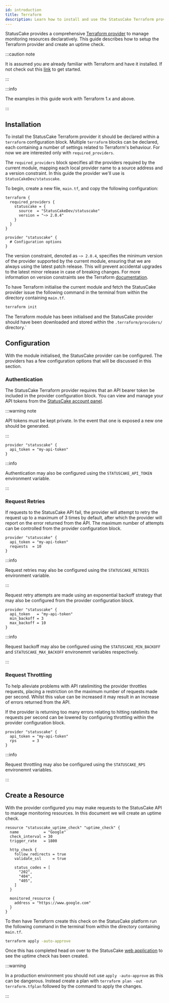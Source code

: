 ```yaml
---
id: introduction
title: Terraform
description: Learn how to install and use the StatusCake Terraform provider
---
```


StatusCake provides a comprehensive [Terraform
provider](https://registry.terraform.io/providers/StatusCakeDev/statuscake/latest/docs)
to manage monitoring resources declaratively. This guide describes how to setup
the Terraform provider and create an uptime check.

:::caution note

It is assumed you are already familiar with Terraform and have it installed. If
not check out this [link](https://www.terraform.io/downloads) to get started.

:::

:::info

The examples in this guide work with Terraform 1.x and above.

:::

## Installation

To install the StatusCake Terraform provider it should be declared within a
`terraform` configuration block. Multiple `terraform` blocks can be declared,
each containing a number of settings related to Terraform's behaviour. For now
we are interested only with `required_providers`.

The `required_providers` block specifies all the providers required by the
current module, mapping each local provider name to a source address and a
version constraint. In this guide the provider we'll use is
`StatusCakeDev/statuscake`.

To begin, create a new file, `main.tf`, and copy the following configuration:

```hcl title=main.tf showLineNumbers
terraform {
  required_providers {
    statuscake = {
      source  = "StatusCakeDev/statuscake"
      version = "~> 2.0.4"
    }
  }
}

provider "statuscake" {
  # Configuration options
}
```

The version constraint, denoted as `~> 2.0.4`, specifies the minimum version of
the provider supported by the current module, ensuring that we are always using
the latest patch release. This will prevent accidental upgrades to the latest
minor release in case of breaking changes. For more information on version
constraints see the Terraform
[documentation](https://www.terraform.io/language/providers/requirements#version-constraints).

To have Terraform initialise the current module and fetch the StatusCake
provider issue the following command in the terminal from within the directory
containing `main.tf`.

```bash title="Initialise Terraform"
terraform init
```

The Terraform module has been initialised and the StatusCake provider should
have been downloaded and stored within the `.terraform/providers/` directory.`

## Configuration

With the module initialised, the StatusCake provider can be configured. The
providers has a few configuration options that will be discussed in this
section.

### Authentication

The StatusCake Terraform provider requires that an API bearer token be included
in the provider configuration block. You can view and manage your API tokens
from the [StatusCake account panel](https://app.statuscake.com/User.php).

:::warning note

API tokens must be kept private. In the event that one is exposed a new one
should be generated.

:::

```hcl title=main.tf showLineNumbers
provider "statuscake" {
  api_token = "my-api-token"
}
```

:::info

Authentication may also be configured using the `STATUSCAKE_API_TOKEN`
environment variable.

:::

### Request Retries

If requests to the StatusCake API fail, the provider will attempt to retry the
request up to a maximum of 3 times by default, after which the provider will
report on the error returned from the API. The maximum number of attempts can be
controlled from the provider configuration block.

```hcl title=main.tf showLineNumbers {3}
provider "statuscake" {
  api_token = "my-api-token"
  requests  = 10
}
```

:::info

Request retries may also be configured using the `STATUSCAKE_RETRIES`
environment variable.

:::

Request retry attempts are made using an exponential backoff strategy that may
also be configured from the provider configuration block.

```hcl title=main.tf showLineNumbers {3-4}
provider "statuscake" {
  api_token   = "my-api-token"
  min_backoff = 3
  max_backoff = 10
}
```

:::info

Request backoff may also be configured using the `STATUSCAKE_MIN_BACKOFF` and
`STATUSCAKE_MAX_BACKOFF` environemnt variables respectively.

:::

### Request Throttling

To help alleviate problems with API ratelimiting the provider throttles
requests, placing a restriction on the maximum number of requests made per
second. Whilst this value can be increased it may result in an increase of
errors returned from the API.

If the provider is returning too many errors relating to hitting ratelimits the
requests per second can be lowered by configuring throttling within the provider
configuration block.

```hcl title=main.tf showLineNumbers {3}
provider "statuscake" {
  api_token = "my-api-token"
  rps       = 3
}
```

:::info

Request throttling may also be configured using the `STATUSCAKE_RPS` environemnt
variables.

:::

## Create a Resource

With the provider configured you may make requests to the StatusCake API to
manage monitoring resources. In this document we will create an uptime check.

```hcl title=main.tf showLineNumbers
resource "statuscake_uptime_check" "uptime_check" {
  name           = "Google"
  check_interval = 30
  trigger_rate   = 1800

  http_check {
    follow_redirects = true
    validate_ssl     = true

    status_codes = [
      "202",
      "404",
      "405",
    ]
  }

  monitored_resource {
    address = "https://www.google.com"
  }
}
```

To then have Terraform create this check on the StatusCake platform run the
following command in the terminal from within the directory containing
`main.tf`.

```bash title="Create Resources"
terraform apply -auto-approve
```

Once this has completed head on over to the StatusCake [web
application](https://app.statuscake.com) to see the uptime check has been
created.

:::warning

In a production environment you should not use `apply -auto-approve` as this can
be dangerous. Instead create a plan with `terraform plan -out terraform.tfplan`
followed by the command to apply the changes.

:::
